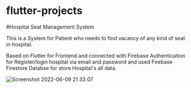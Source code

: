 # flutter-projects
#Hospital Seat Management System

This is a System for Patient who needs to find vacancy of any kind of seat in hospital.

Based on Flutter for Frontend and connected with Firebase Authentication for Register/login hospital via email and password and used Firebase Firestore Databse for store Hospital's all data.

![Screenshot 2022-06-09 21 33 07](https://user-images.githubusercontent.com/68601550/177004122-6d626406-2963-411a-9c0e-0f8189587f49.png)
